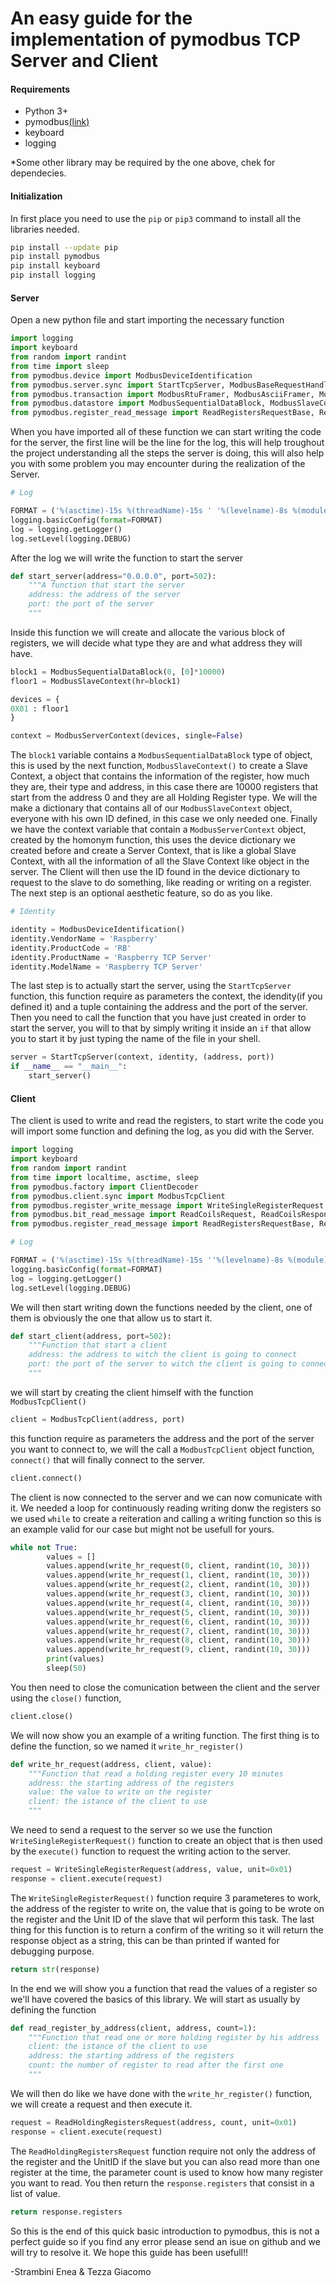 # An easy guide for the implementation of pymodbus TCP Server and Client

#### Requirements
- Python 3+
- pymodbus[(link)](https://github.com/riptideio/pymodbus "Pymodbus repository on Github")
- keyboard
- logging

*Some other library may be required by the one above, chek for dependecies.

#### Initialization
In first place you need to use the `pip` or `pip3` command to install all the libraries needed.

```bash
pip install --update pip
pip install pymodbus
pip install keyboard
pip install logging
```

#### Server
Open a new python file and start importing the necessary function
```python
import logging
import keyboard
from random import randint
from time import sleep
from pymodbus.device import ModbusDeviceIdentification
from pymodbus.server.sync import StartTcpServer, ModbusBaseRequestHandler
from pymodbus.transaction import ModbusRtuFramer, ModbusAsciiFramer, ModbusBinaryFramer
from pymodbus.datastore import ModbusSequentialDataBlock, ModbusSlaveContext, ModbusServerContextì
from pymodbus.register_read_message import ReadRegistersRequestBase, ReadHoldingRegistersRequest, ReadHoldingRegistersResponse
```
When you have imported all of these function we can start writing the code for the server, the first line will be the line for the log, this will help troughout the project understanding all the steps the server is doing, this will also help you with some problem you may encounter during the realization of the Server.

```python
# Log

FORMAT = ('%(asctime)-15s %(threadName)-15s ' '%(levelname)-8s %(module)-15s:%(lineno)-8s %(message)s')
logging.basicConfig(format=FORMAT)
log = logging.getLogger()
log.setLevel(logging.DEBUG)
```
After the log we will write the function to start the server
```python
def start_server(address="0.0.0.0", port=502):
	"""A function that start the server
	address: the address of the server
	port: the port of the server
	"""
```
Inside this function we will create and allocate the various block of registers, we will decide what type they are and what address they will have.
```python
block1 = ModbusSequentialDataBlock(0, [0]*10000)
floor1 = ModbusSlaveContext(hr=block1)

devices = {
0X01 : floor1		
}

context = ModbusServerContext(devices, single=False)
```
The `block1`  variable contains a `ModbusSequentialDataBlock` type of object, this is used by the next function, `ModbusSlaveContext()` to create a Slave Context, a object that contains the information of the register, how much they are, their type and address, in this case there are 10000 registers that start from the address 0 and they are all Holding Register type. We will the make a dictionary that contains all of our `ModbusSlaveContext` object, everyone with his own ID defined, in this case we only needed one.
Finally we have the context variable that contain a `ModbusServerContext` object, created by the homonym function, this uses the device dictionary we created before and create a Server Context, that is like a global Slave Context, with all the information of all the Slave Context like object in the server.
The Client will then use the ID found in the device dictionary to request to the slave to do something, like reading or writing on a register.
The next step is an optional aesthetic feature, so do as you like.
```python
# Identity

identity = ModbusDeviceIdentification()
identity.VendorName = 'Raspberry'
identity.ProductCode = 'RB'
identity.ProductName = 'Raspberry TCP Server'
identity.ModelName = 'Raspberry TCP Server'
```
The last step is to actually start the server, using the `StartTcpServer` function, this function require as parameters the context, the idendity(if you defined it) and a tuple containing the address and the port of the server.
Then you need to call the function that you have just created in order to start the server, you will to that by simply writing it inside an `if` that allow you to start it by just typing the name of the file in your shell.
```python
server = StartTcpServer(context, identity, (address, port))
if __name__ == "__main__":
    start_server()
```

#### Client
The client is used to write and read the registers, to start write the code you will import some function and defining the log, as you did with the Server. 
```python
import logging
import keyboard
from random import randint
from time import localtime, asctime, sleep
from pymodbus.factory import ClientDecoder
from pymodbus.client.sync import ModbusTcpClient
from pymodbus.register_write_message import WriteSingleRegisterRequest
from pymodbus.bit_read_message import ReadCoilsRequest, ReadCoilsResponse
from pymodbus.register_read_message import ReadRegistersRequestBase, ReadHoldingRegistersRequest, ReadHoldingRegistersResponse
```
```python
# Log

FORMAT = ('%(asctime)-15s %(threadName)-15s ''%(levelname)-8s %(module)-15s:%(lineno)-8s %(message)s')
logging.basicConfig(format=FORMAT)
log = logging.getLogger()
log.setLevel(logging.DEBUG)
```
We will then start writing down the functions needed by the client, one of them is obviously the one that allow us to start it.
```python
def start_client(address, port=502):
	"""Function that start a client
	address: the address to witch the client is going to connect
	port: the port of the server to witch the client is going to connect
	"""
```
we will start by creating the client himself with the function `ModbusTcpClient()`
```python
client = ModbusTcpClient(address, port)
```
this function require as parameters the address and the port of the server you want to connect to, we will the call a `ModbusTcpClient` object function, `connect()` that will finally connect to the server.
```python
client.connect()
```
The client is now connected to the server and we can now comunicate with it.
We needed a loop for continuously reading writing donw the registers so we used `while` to create a reiteration and calling a writing function so this is an example valid for our case but might not be usefull for yours. 
```python
while not True:
		values = []
		values.append(write_hr_request(0, client, randint(10, 30)))
		values.append(write_hr_request(1, client, randint(10, 30)))
		values.append(write_hr_request(2, client, randint(10, 30)))
		values.append(write_hr_request(3, client, randint(10, 30)))
		values.append(write_hr_request(4, client, randint(10, 30)))
		values.append(write_hr_request(5, client, randint(10, 30)))
		values.append(write_hr_request(6, client, randint(10, 30)))
		values.append(write_hr_request(7, client, randint(10, 30)))
		values.append(write_hr_request(8, client, randint(10, 30)))
		values.append(write_hr_request(9, client, randint(10, 30)))
		print(values)
		sleep(50)
```
You then need to close the comunication between the client and the server using the `close()` function,
```python
client.close()
```
We will now show you an example of a writing function.
The first thing is to define the function, so we named it `write_hr_register()` 
```python
def write_hr_request(address, client, value):
	"""Function that read a holding register every 10 minutes
	address: the starting address of the registers
	value: the value to write on the register
	client: the istance of the client to use
	"""
```
We need to send a request to the server so we use the function `WriteSingleRegisterRequest()` function to create an object that is then used by the `execute()` function to request the writing action to the server.
```python
request = WriteSingleRegisterRequest(address, value, unit=0x01)
response = client.execute(request)
```
The `WriteSingleRegisterRequest()` function require 3 parameteres to work, the address of the register to write on, the value that is going to be wrote on the register and the Unit ID of the slave that wil perform this task.
The last thing for this function is to return a confirm of the writing so it will return the response object as a string, this can be than printed if wanted for debugging purpose.
```python
return str(response)
```
In the end we will show you a function that read the values of a register so we'll have covered the basics of this library.
We will start as usually by defining the function
```python
def read_register_by_address(client, address, count=1):
	"""Function that read one or more holding register by his address
	client: the istance of the client to use
	address: the starting address of the registers
	count: the number of register to read after the first one
	"""
```
We will then do like we have done with the `write_hr_register()` function, we will create a request and then execute it.
```python
request = ReadHoldingRegistersRequest(address, count, unit=0x01)
response = client.execute(request)
```
The `ReadHoldingRegistersRequest` function require not only the address of the register and the UnitID if the slave but you can also read more than one register at the time, the parameter count is used to know how many register you want to read. You then return the `response.registers` that consist in a list of value.
```python
return response.registers
```
So this is the end of this quick basic introduction to pymodbus, this is not a perfect guide so if you find any error please send an isue on github and we will try to resolve it. We hope this guide has been usefull!!

-Strambini Enea & Tezza Giacomo
